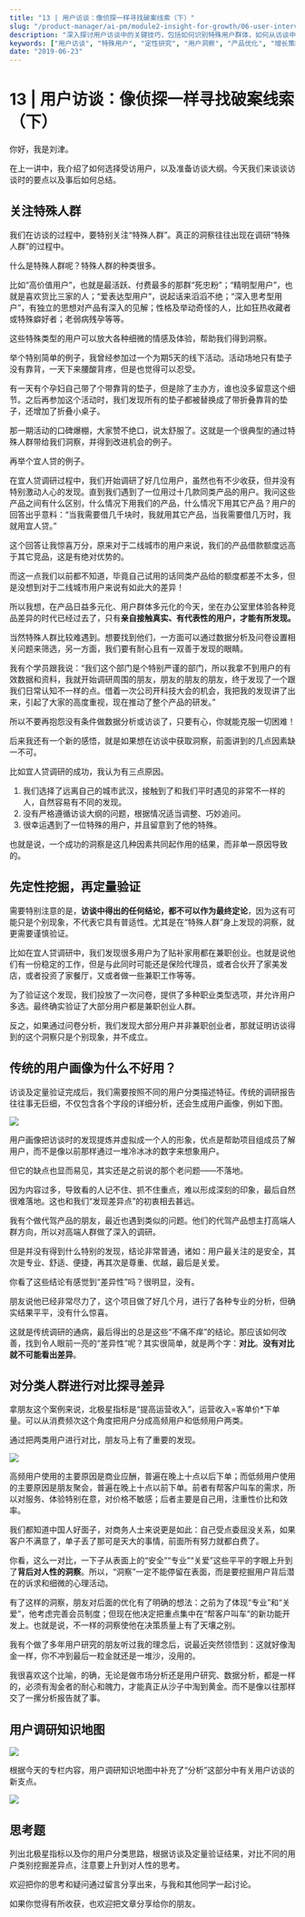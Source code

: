 ```yaml
---
title: "13 | 用户访谈：像侦探一样寻找破案线索（下）"
slug: "/product-manager/ai-pm/module2-insight-for-growth/06-user-interview-part2"
description: "深入探讨用户访谈中的关键技巧，包括如何识别特殊用户群体，如何从访谈中获取有价值的洞察，以及如何验证和总结访谈结果。"
keywords: ["用户访谈", "特殊用户", "定性研究", "用户洞察", "产品优化", "增长策略"]
date: "2019-06-23"
---
```

      
# 13 | 用户访谈：像侦探一样寻找破案线索（下）
你好，我是刘津。

在上一讲中，我介绍了如何选择受访用户，以及准备访谈大纲。今天我们来谈谈访谈时的要点以及事后如何总结。

## 关注特殊人群

我们在访谈的过程中，要特别关注“特殊人群”。真正的洞察往往出现在调研“特殊人群”的过程中。

什么是特殊人群呢？特殊人群的种类很多。

比如“高价值用户”，也就是最活跃、付费最多的那群“死忠粉”；“精明型用户”，也就是喜欢货比三家的人；“爱表达型用户”，说起话来滔滔不绝；“深入思考型用户”，有独立的思想对产品有深入的见解；性格及举动奇怪的人，比如狂热收藏者或特殊癖好者；老弱病残孕等等。

这些特殊类型的用户可以放大各种细微的情感及体验，帮助我们得到洞察。

举个特别简单的例子，我曾经参加过一个为期5天的线下活动。活动场地只有垫子没有靠背，一天下来腰酸背疼，但是也觉得可以忍受。

有一天有个孕妇自己带了个带靠背的垫子，但是除了主办方，谁也没多留意这个细节。之后再参加这个活动时，我们发现所有的垫子都被替换成了带折叠靠背的垫子，还增加了折叠小桌子。

那一期活动的口碑爆棚，大家赞不绝口，说太舒服了。这就是一个很典型的通过特殊人群带给我们洞察，并得到改进机会的例子。

再举个宜人贷的例子。

在宜人贷调研过程中，我们开始调研了好几位用户，虽然也有不少收获，但并没有特别激动人心的发现。直到我们遇到了一位用过十几款同类产品的用户。我问这些产品之间有什么区别，什么情况下用我们的产品，什么情况下用其它产品？用户的回答出乎意料：“当我需要借几千块时，我就用其它产品，当我需要借几万时，我就用宜人贷。”

<!-- [[[read_end]]] -->

这个回答让我惊喜万分，原来对于二线城市的用户来说，我们的产品借款额度远高于其它竞品，这是有绝对优势的。

而这一点我们以前都不知道，毕竟自己试用的话同类产品给的额度都差不太多，但是没想到对于二线城市用户来说有如此大的差异！

所以我想，在产品日益多元化、用户群体多元化的今天，坐在办公室里体验各种竞品差异的时代已经过去了，只有**亲自接触真实、有代表性的用户，才能有所发现。**

当然特殊人群比较难遇到。想要找到他们，一方面可以通过数据分析及问卷设置相关问题来筛选，另一方面，我们要有耐心且有一双善于发现的眼睛。

我有个学员跟我说：“我们这个部门是个特别严谨的部门，所以我拿不到用户的有效数据和资料，我就开始调研周围的朋友，朋友的朋友的朋友，终于发现了一个跟我们日常认知不一样的点。借着一次公司开科技大会的机会，我把我的发现讲了出来，引起了大家的高度重视，现在推动了整个产品的研发。”

所以不要再抱怨没有条件做数据分析或访谈了，只要有心，你就能克服一切困难！

后来我还有一个新的感悟，就是如果想在访谈中获取洞察，前面讲到的几点因素缺一不可。

比如宜人贷调研的成功，我认为有三点原因。

1.  我们选择了远离自己的城市武汉，接触到了和我们平时遇见的非常不一样的人，自然容易有不同的发现。
2.  没有严格遵循访谈大纲的问题，根据情况适当调整、巧妙追问。
3.  很幸运遇到了一位特殊的用户，并且留意到了他的特殊。

也就是说，一个成功的洞察是这几种因素共同起作用的结果，而非单一原因导致的。

## 先定性挖掘，再定量验证

需要特别注意的是，**访谈中得出的任何结论，都不可以作为最终定论**，因为这有可能只是个别现象，不代表它具有普适性。尤其是在“特殊人群”身上发现的洞察，就更需要谨慎验证。

比如在宜人贷调研中，我们发现很多用户为了贴补家用都在兼职创业。也就是说他们有一份稳定的工作，但是与此同时可能还是保险代理员，或者合伙开了家美发店，或者投资了家餐厅，又或者做一些兼职工作等等。

为了验证这个发现，我们投放了一次问卷，提供了多种职业类型选项，并允许用户多选。最终确实验证了大部分用户都是兼职创业人群。

反之，如果通过问卷分析，我们发现大部分用户并非兼职创业者，那就证明访谈得到的这个洞察只是个别现象，并不成立。

## 传统的用户画像为什么不好用？

访谈及定量验证完成后，我们需要按照不同的用户分类描述特征。传统的调研报告往往事无巨细，不仅包含各个字段的详细分析，还会生成用户画像，例如下图。

![](./httpsstatic001geekbangorgresourceimage43ad43183db873b90beb7e2f32684be24ead.jpg)

用户画像把访谈时的发现提炼并虚拟成一个人的形象，优点是帮助项目组成员了解用户，而不是像以前那样通过一堆冷冰冰的数字来想象用户。

但它的缺点也显而易见，其实还是之前说的那个老问题——不落地。

因为内容过多，导致看的人记不住、抓不住重点，难以形成深刻的印象，最后自然很难落地。这也和我们“发现差异点”的初衷相去甚远。

我有个做代驾产品的朋友，最近也遇到类似的问题。他们的代驾产品想主打高端人群方向，所以对高端人群做了深入的调研。

但是并没有得到什么特别的发现，结论非常普通，诸如：用户最关注的是安全，其次是专业、舒适、便捷，再其次是尊重、优越，最后是关爱。

你看了这些结论有感觉到“差异性”吗？很明显，没有。

朋友说他已经非常尽力了，这个项目做了好几个月，进行了各种专业的分析，但确实结果平平，没有什么惊喜。

这就是传统调研的通病，最后得出的总是这些“不痛不痒”的结论。那应该如何改善，找到令人眼前一亮的“差异性”呢？其实很简单，就是两个字：**对比**。**没有对比就不可能看出差异**。

## 对分类人群进行对比探寻差异

拿朋友这个案例来说，北极星指标是“提高运营收入”，运营收入=客单价\*下单量。可以从消费频次这个角度把用户分成高频用户和低频用户两类。

通过把两类用户进行对比，朋友马上有了重要的发现。

![](./httpsstatic001geekbangorgresourceimage5e5d5edc5794249a86be8980c79fe08a235d.jpg)

高频用户使用的主要原因是商业应酬，普遍在晚上十点以后下单；而低频用户使用的主要原因是朋友聚会，普遍在晚上十点以前下单。前者有帮客户叫车的需求，所以对服务、体验特别在意，对价格不敏感；后者主要是自己用，注重性价比和效率。

我们都知道中国人好面子，对商务人士来说更是如此：自己受点委屈没关系，如果客户不满意了，单子丢了那可是天大的事情，前面所有努力就都白费了。

你看，这么一对比，一下子从表面上的“安全”“专业”“关爱”这些平平的字眼上升到了**背后对人性的洞察**。所以，“洞察”一定不能停留在表面，而是要挖掘用户背后潜在的诉求和细微的心理活动。

有了这样的洞察，朋友对后面的优化有了明确的想法：之前为了体现“专业”和“关爱”，他考虑完善会员制度；但现在他决定把重点集中在“帮客户叫车”的新功能开发上。也就是说，不一样的洞察使他在决策质量上有了天壤之别。

我有个做了多年用户研究的朋友听过我的理念后，说最近突然领悟到：这就好像淘金一样，你不冲到最后一粒金就还是一堆沙，没用的。

我很喜欢这个比喻，的确，无论是做市场分析还是用户研究、数据分析，都是一样的，必须有淘金者的耐心和魄力，才能真正从沙子中淘到黄金。而不是像以往那样交了一摞分析报告就了事。

## 用户调研知识地图

![](./httpsstatic001geekbangorgresourceimageeb4ceb2c71145c3bc07a90374bc0967cf54c.png)

根据今天的专栏内容，用户调研知识地图中补充了“分析”这部分中有关用户访谈的新支点。

![](./httpsstatic001geekbangorgresourceimageb41db4c57ca91e100f286d61362265d7ee1d.png)

## 思考题

列出北极星指标以及你的用户分类思路，根据访谈及定量验证结果，对比不同的用户类别挖掘差异点，注意要上升到对人性的思考。

欢迎把你的思考和疑问通过留言分享出来，与我和其他同学一起讨论。

如果你觉得有所收获，也欢迎把文章分享给你的朋友。